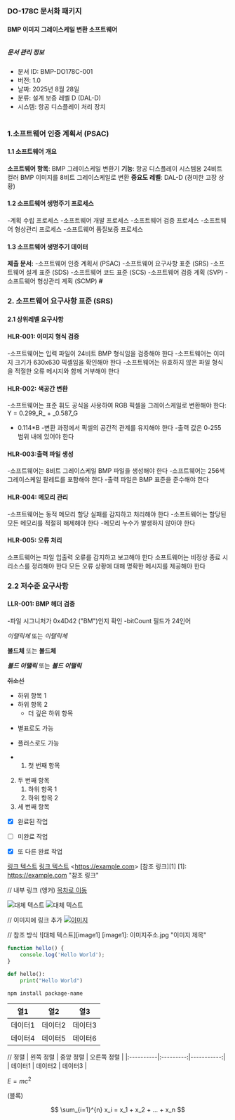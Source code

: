 
### **DO-178C 문서화 패키지**
#### **BMP 이미지 그레이스케일 변환 소프트웨어** 

###### 
##### **문서 관리 정보**

- 문서 ID: BMP-DO178C-001
- 버전: 1.0
- 날짜: 2025년 8월 28일
- 분류: 설계 보증 레벨 D (DAL-D)
- 시스템: 항공 디스플레이 처리 장치
# 
### **1.소프트웨어 인증 계획서 (PSAC)**
#### **1.1 소프트웨어 개요**
**소프트웨어 항목**: BMP 그레이스케일 변환기 **기능**: 항공 디스플레이 시스템용 24비트 컬러 BMP 이미지를 8비트
그레이스케일로 변환 **중요도 레벨**: DAL-D (경미한 고장 상황)
#### **1.2 소프트웨어 생명주기 프로세스**
-계획 수립 프로세스
-소프트웨어 개발 프로세스
-소프트웨어 검증 프로세스
-소프트웨어 형상관리 프로세스
-소프트웨어 품질보증 프로세스
#### **1.3 소프트웨어 생명주기 데이터**
**제출 문서:**
-소프트웨어 인증 계획서 (PSAC)
-소프트웨어 요구사항 표준 (SRS)
-소프트웨어 설계 표준 (SDS)
-소프트웨어 코드 표준 (SCS)
-소프트웨어 검증 계획 (SVP)
-소프트웨어 형상관리 계획 (SCMP)
**#**
### **2. 소프트웨어 요구사항 표준 (SRS)**
#### **2.1 상위레벨 요구사항**
#### **HLR-001**: 이미지 형식 검증
-소프트웨어는 입력 파일이 24비트 BMP 형식임을 검증해야 한다
-소프트웨어는 이미지 크기가 630x630 픽셀임을 확인해야 한다
-소프트웨어는 유효하지 않은 파일 형식을 적절한 오류 메시지와 함께 거부해야 한다
#### **HLR-002**: 색공간 변환
-소프트웨어는 표준 휘도 공식을 사용하여 RGB 픽셀을 그레이스케일로 변환해야 한다: Y = 0.299_R_ + _0.587_G
+ 0.114*B
-변환 과정에서 픽셀의 공간적 관계를 유지해야 한다
-출력 값은 0-255 범위 내에 있어야 한다
#### **HLR-003**:출력 파일 생성
-소프트웨어는 8비트 그레이스케일 BMP 파일을 생성해야 한다
-소프트웨어는 256색 그레이스케일 팔레트를 포함해야 한다
-출력 파일은 BMP 표준을 준수해야 한다
#### **HLR-004**: 메모리 관리
-소프트웨어는 동적 메모리 할당 실패를 감지하고 처리해야 한다
-소프트웨어는 할당된 모든 메모리를 적절히 해제해야 한다
-메모리 누수가 발생하지 않아야 한다
#### **HLR-005**: 오류 처리
소프트웨어는 파일 입출력 오류를 감지하고 보고해야 한다
소프트웨어는 비정상 종료 시 리소스를 정리해야 한다
모든 오류 상황에 대해 명확한 메시지를 제공해야 한다

### **2.2 저수준 요구사항**
#### **LLR-001**: BMP 헤더 검증
-파일 시그니처가 0x4D42 ("BM")인지 확인
-bitCount 필드가 24인어


*이탤릭체* 또는 _이탤릭체_

**볼드체** 또는 __볼드체__

***볼드 이탤릭*** 또는 ___볼드 이탤릭___

~~취소선~~


  - 하위 항목 1
  - 하위 항목 2
    - 더 깊은 하위 항목

* 별표로도 가능
+ 플러스로도 가능

+ 1. 첫 번째 항목
2. 두 번째 항목
   1. 하위 항목 1
   2. 하위 항목 2
3. 세 번째 항목

- [x] 완료된 작업
- [ ] 미완료 작업
- [x] 또 다른 완료 작업


[링크 텍스트](https://example.com)
[링크 텍스트](https://example.com "툴팁 텍스트")
<https://example.com&gt;
[참조 링크][1]
[1]: https://example.com "참조 링크"

// 내부 링크 (앵커)
[목차로 이동](#목차)

![대체 텍스트](이미지주소.jpg)
![대체 텍스트](이미지주소.jpg "이미지 제목")

// 이미지에 링크 추가
[![이미지](이미지주소.jpg)](https://example.com)

// 참조 방식
![대체 텍스트][image1]
[image1]: 이미지주소.jpg "이미지 제목"


```javascript
function hello() {
    console.log('Hello World');
}
```

```python
def hello():
    print("Hello World")
```

```bash
npm install package-name
```


열1 | 열2 | 열3 |
|-----|-----|-----|
| 데이터1 | 데이터2 | 데이터3 |
| 데이터4 | 데이터5 | 데이터6 |

// 정렬
| 왼쪽 정렬 | 중앙 정렬 | 오른쪽 정렬 |
|:----------|:---------:|-----------:|
|  데이터1   |  데이터2  |     데이터3 |


 $E = mc^2$
 
 

(블록)

$$
\sum_{i=1}^{n} x_i = x_1 + x_2 + ... + x_n
$$
